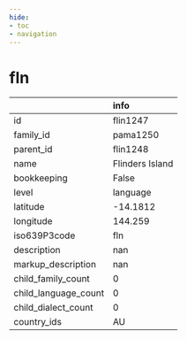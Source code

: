 ```yaml
---
hide:
- toc
- navigation
---
```

# fln
|                      | info            |
|:---------------------|:----------------|
| id                   | flin1247        |
| family_id            | pama1250        |
| parent_id            | flin1248        |
| name                 | Flinders Island |
| bookkeeping          | False           |
| level                | language        |
| latitude             | -14.1812        |
| longitude            | 144.259         |
| iso639P3code         | fln             |
| description          | nan             |
| markup_description   | nan             |
| child_family_count   | 0               |
| child_language_count | 0               |
| child_dialect_count  | 0               |
| country_ids          | AU              |